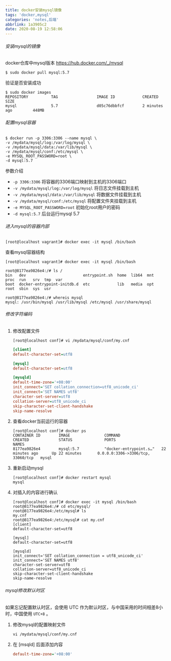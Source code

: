 ```yaml
---
title: docker安装mysql镜像
tags: 'docker,mysql'
categories: 'notes,后端'
abbrlink: 1a3905c2
date: 2020-08-19 12:58:06
---
```



###### 安装mysql的镜像

docker仓库中mysql版本 https://hub.docker.com/_/mysql

```shell
$ sudo docker pull mysql:5.7
```

验证是否安装成功

```shell
$ sudo docker images
REPOSITORY          TAG                 IMAGE ID            CREATED             SIZE
mysql               5.7                 d05c76dbbfcf        2 minutes ago         448MB
```

<!--more-->

###### 配置mysql容器

```shell
$ docker run -p 3306:3306 --name mysql \
-v /mydata/mysql/log:/var/log/mysql \
-v /mydata/mysql/data:/var/lib/mysql \
-v /mydata/mysql/conf:/etc/mysql \
-e MYSQL_ROOT_PASSWORD=root \
-d mysql:5.7
```

参数介绍

- `-p 3306:3306` 将容器的3306端口映射到主机的3306端口
- `-v /mydata/mysql/log:/var/log/mysql` 将日志文件挂载到主机
- `-v /mydata/mysql/data:/var/lib/mysql` 将数据文件挂载到主机
- `-v /mydata/mysql/conf:/etc/mysql` 将配置文件夹挂载到主机
- `-e MYSQL_ROOT_PASSWORD=root` 初始化root用户的密码
- `-d mysql:5.7` 后台运行mysql 5.7

###### 进入mysql的容器内部

```shell
[root@localhost vagrant]# docker exec -it mysql /bin/bash
```

查看mysql容器结构

```shell
[root@localhost vagrant]# docker exec -it mysql /bin/bash

root@8177ea9826e4:/# ls /
bin   dev                         entrypoint.sh  home  lib64  mnt  proc  run   srv  tmp  var
boot  docker-entrypoint-initdb.d  etc            lib   media  opt  root  sbin  sys  usr

root@8177ea9826e4:/# whereis mysql
mysql: /usr/bin/mysql /usr/lib/mysql /etc/mysql /usr/share/mysql
```

###### 修改字符编码

1. 修改配置文件

   ```shell
   [root@localhost conf]# vi /mydata/mysql/conf/my.cnf
   ```

   ```ini
   [client]
   default-character-set=utf8
   
   [mysql]
   default-character-set=utf8
   
   [mysqld]
   default-time-zone='+08:00'
   init_connect='SET collation_connection=utf8_unicode_ci'
   init_connect='SET NAMES utf8'
   character-set-server=utf8
   collation-server=utf8_unicode_ci
   skip-character-set-client-handshake
   skip-name-resolve
   ```

2. 查看docker当前运行的容器

   ```shell
   [root@localhost conf]# docker ps
   CONTAINER ID        IMAGE               COMMAND                  CREATED             STATUS              PORTS                               NAMES
   8177ea9826e4        mysql:5.7           "docker-entrypoint.s…"   22 minutes ago      Up 22 minutes       0.0.0.0:3306->3306/tcp, 33060/tcp   mysql
   ```

3. 重新启动mysql

   ```shell
   [root@localhost conf]# docker restart mysql
   mysql
   ```

4. 对插入的内容进行确认

   ```shell
   [root@localhost conf]# docker exec -it mysql /bin/bash
   root@8177ea9826e4:/# cd etc/mysql/
   root@8177ea9826e4:/etc/mysql# ls
   my.cnf
   root@8177ea9826e4:/etc/mysql# cat my.cnf
   [client]
   default-character-set=utf8
   
   [mysql]
   default-character-set=utf8
   
   [mysqld]
   init_connect='SET collation_connection = utf8_unicode_ci'
   init_connect='SET NAMES utf8'
   character-set-server=utf8
   collation-server=utf8_unicode_ci
   skip-character-set-client-handshake
   skip-name-resolve
   ```

###### mysql修改默认时区

如果忘记配置默认时区，会使用 UTC 作为默认时区，与中国采用的时间相差8小时，中国使用 `UTC+8` 。

1. 修改mysql的配置映射文件

   ```shell
   vi /mydata/mysql/conf/my.cnf
   ```

2. 在 [msqld] 后面添加内容

   ```ini
   default-time-zone='+08:00'
   ```

   

